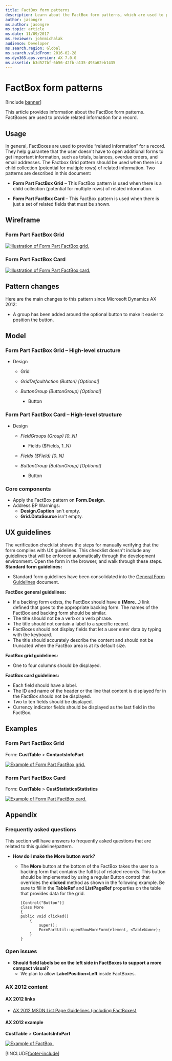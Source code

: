 ```yaml
---
title: FactBox form patterns
description: Learn about the FactBox form patterns, which are used to provide related information for a record, including overviews on usage and wireframes.
author: jasongre
ms.author: jasongre
ms.topic: article
ms.date: 11/09/2017
ms.reviewer: johnmichalak
audience: Developer
ms.search.region: Global
ms.search.validFrom: 2016-02-28
ms.dyn365.ops.version: AX 7.0.0
ms.assetid: b3d527bf-6b56-42fb-a135-493a62eb1435
---
```


# FactBox form patterns

[!include [banner](../includes/banner.md)]

This article provides information about the FactBox form patterns. FactBoxes are used to provide related information for a record.

## Usage

In general, FactBoxes are used to provide “related information” for a record. They help guarantee that the user doesn't have to open additional forms to get important information, such as totals, balances, overdue orders, and email addresses. The Factbox Grid pattern should be used when there is a child collection (potential for multiple rows) of related information. Two patterns are described in this document:

-   **Form Part FactBox Grid** – This FactBox pattern is used when there is a child collection (potential for multiple rows) of related information.

<!-- -->

-   **Form Part FactBox Card** – This FactBox pattern is used when there is just a set of related fields that must be shown.

## Wireframe
### Form Part FactBox Grid

[![Illustration of Form Part FactBox grid.](./media/factbox1.png)](./media/factbox1.png)

### Form Part FactBox Card

[![Illustration of Form Part FactBox card.](./media/factbox2.png)](./media/factbox2.png)

## Pattern changes
Here are the main changes to this pattern since Microsoft Dynamics AX 2012:

-   A group has been added around the optional button to make it easier to position the button.

## Model
### Form Part FactBox Grid – High-level structure

- Design

    - Grid
    - *GridDefaultAction (Button) \[Optional\]*
    - *ButtonGroup (ButtonGroup) \[Optional\]*

        - Button

###  Form Part FactBox Card – High-level structure

- Design

    - *FieldGroups (Group) \[0..N\]*

        - Fields ($Fields, 1..N)

    - *Fields ($Field) \[0..N\]*
    - *ButtonGroup (ButtonGroup) \[Optional\]*

        - Button

### Core components

-   Apply the FactBox pattern on **Form.Design**.
-   Address BP Warnings:
    -   **Design.Caption** isn't empty.
    -   **Grid.DataSource** isn't empty.

## UX guidelines
The verification checklist shows the steps for manually verifying that the form complies with UX guidelines. This checklist doesn't include any guidelines that will be enforced automatically through the development environment. Open the form in the browser, and walk through these steps. **Standard form guidelines:**

-   Standard form guidelines have been consolidated into the [General Form Guidelines](general-form-guidelines.md) document.

**FactBox** **general guidelines:**

-   If a backing form exists, the FactBox should have a **(More…)** link defined that goes to the appropriate backing form. The names of the FactBox and backing form should be similar.
-   The title should not be a verb or a verb phrase.
-   The title should not contain a label to a specific record.
-   FactBoxes should not display fields that let a user enter data by typing with the keyboard.
-   The title should accurately describe the content and should not be truncated when the FactBox area is at its default size.

**FactBox grid guidelines:**

-   One to four columns should be displayed.

**FactBox card guidelines:**

-   Each field should have a label.
-   The ID and name of the header or the line that content is displayed for in the FactBox should not be displayed.
-   Two to ten fields should be displayed.
-   Currency indicator fields should be displayed as the last field in the FactBox.

## Examples
### Form Part FactBox Grid

Form: **CustTable** &gt; **ContactsInfoPart** 

[![Example of Form Part FactBox grid.](./media/factbox3.png)](./media/factbox3.png)

### Form Part FactBox Card

Form: **CustTable** &gt; **CustStatisticsStatistics** 

[![Example of Form Part FactBox card.](./media/factbox4.png)](./media/factbox4.png)

## Appendix
### Frequently asked questions

This section will have answers to frequently asked questions that are related to this guideline/pattern.

-   **How do I make the More button work?**
    -   The **More** button at the bottom of the FactBox takes the user to a backing form that contains the full list of related records. This button should be implemented by using a regular Button control that overrides the **clicked** method as shown in the following example. Be sure to fill in the **TableRef** and **ListPageRef** properties on the table that provides data for the grid.

        ```xpp
        [Control("Button")]
        class More
        {
        public void clicked()
            {    
                super();  
                FormPartUtil::openShowMoreForm(element, <TableName>);     
            }
        }
        ```

### Open issues

-   **Should field labels be on the left side in FactBoxes to support a more compact visual?**
    -   We plan to allow **LabelPosition**=**Left** inside FactBoxes.

### AX 2012 content

#### AX 2012 links

-   [AX 2012 MSDN List Page Guidelines (including FactBoxes)](/dynamicsax-2012/developer/list-page-user-experience-guidelines)

#### AX 2012 example

**CustTable** &gt; **ContactsInfoPart** 

[![Example of FactBox.](./media/factbox5.png)](./media/factbox5.png)


[!INCLUDE[footer-include](../../../includes/footer-banner.md)]
